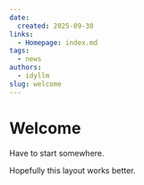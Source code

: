 ```yaml
---
date:
  created: 2025-09-30
links:
  - Homepage: index.md
tags:
  - news
authors:
  - idyllm
slug: welcome
---
```


# Welcome

Have to start somewhere.

<!-- more -->

Hopefully this layout works better.

